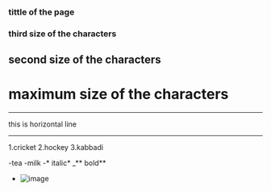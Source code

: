 ###  tittle of the page
### third size of the characters
##  second size of the characters
#  maximum size of the characters




***
this is horizontal line
***


1.cricket
2.hockey
3.kabbadi





-tea
-milk
-* italic*
_** bold**



- ![image](https://www.gettyimages.com/gi-resources/images/500px/983794168.jpg)
